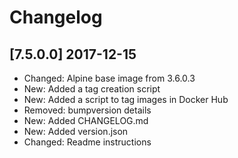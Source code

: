 # Changelog

## [7.5.0.0] 2017-12-15

* Changed: Alpine base image from 3.6.0.3
* New: Added a tag creation script
* New: Added a script to tag images in Docker Hub
* Removed: bumpversion details
* New: Added CHANGELOG.md
* New: Added version.json
* Changed: Readme instructions
